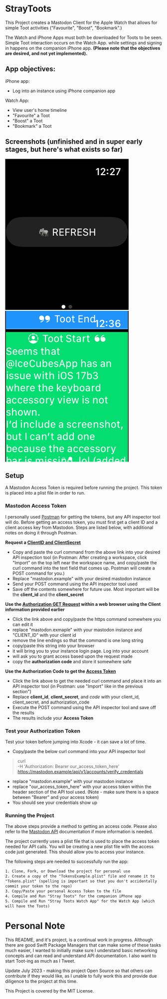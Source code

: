 # StrayToots

This Project creates a Mastodon Client for the Apple Watch that allows for simple Toot activities ("Favourite", "Boost", "Bookmark".) 

The Watch and iPhone Apps must both be downloaded for Toots to be seen. Simple Toot interaction occurs on the Watch App. while settings and signing in happens on the companion iPhone app. **(Please note that the objectives are desired, and not yet implemented).**

## App objectives:

iPhone app:
- Log into an instance using iPhone companion app

Watch App:
- View user's home timeline
- "Favourite" a Toot
- "Boost" a Toot
- "Bookmark" a Toot

## Screenshots (unfinished and in super early stages, but here's what exists so far)
![Watch Screenshot 1](refresh_img.png)
![Watch Screenshot 2](toot_img.png)


## Setup

A Mastodon Access Token is required before running the project. This token is placed into a plist file in order to run.

### Mastodon Access Token

I personally used [Postman](https://www.postman.com "Postman.com") for getting the tokens, but any API inspector tool will do. Before getting an access token, you must first get a client ID and a client access key from Mastodon. Steps are listed below, with additional notes on doing it through Postman.

**Request a [ClientID and ClientSecret](https://docs.joinmastodon.org/client/token/#app)**
- Copy and paste the curl command from the above link into your desired API inspection tool (in Postman: After creating a workspace, click "Import" on the top left near the workspace name, and copy/paste the curl command into the text field that comes up. Postman will create a POST command for you.)
- Replace "mastodon.example" with your desired mastodon instance
- Send your POST command using the API inspector tool used
- Save off the contents somewhere for future use. Most important will be the **client_id** and the **client_secret**


**Use the [Authorization GET Request](https://docs.joinmastodon.org/client/authorized/#login) within a web browser using the Client information provided earlier**
- Click the link above and copy/paste the https command somewhere you can edit it
- replace "mastodon.exmaple" with your mastodon instance and "CLIENT_ID" with your client id
- remove the line endings so that the command is one long string
- copy/paste this string into your browser
- it will bring you to your instance login page. Log into your account
- will ask you to grant access based upon the request made
- copy the **authorization code** and store it somewhere safe

**Use the Authorization Code to get the [Access Token](https://docs.joinmastodon.org/client/authorized/#token)**
- Click the link above to get the needed curl command and place it into an API inspector tool (in Postman: use "Import" like in the previous section")
- Replace **client_id**, **client_secret**, and *code* with your client_id, client_secret, and authorization_code
- Execute the POST command using the API inspector tool and save off the results
- The results include your **Access Token**

### Test your Authorization Token
Test your token before jumping into Xcode - it can save a lot of time.

- Copy/paste the below curl command into your API inspector tool
> curl \
    -H 'Authorization: Bearer our_access_token_here' \
    https://mastodon.example/api/v1/accounts/verify_credentials
- replace "mastodon.example" with your mastodon instance
- replace "our_access_token_here" with your access token within the header section of the API tool used. (Note - make sure there is a space between "Bearer" and your access token)
- You should see your credentials show up



### Running the Project
The above steps provide a method to getting an access code. Please also refer to the [Mastodon API](https://docs.joinmastodon.org/api/ "Mastodon API") documentation if more information is needed. 

The project currently uses a plist file that is used to place the access token needed for API calls. You will be creating a new plist file with the access code just generated. This should allow you to access your instance.

The following steps are needed to successfully run the app:

    1. Clone, Fork, or Download the project for personal use
    2. Create a copy of the "TokensExample.plist" file and rename it to "Tokens.plist" (spelling is important so that you don't accidentally commit your token to the repo)
    3. Copy/Paste your personal Access Token to the file
    4. Compile and Run "Stray Toots" for the companion iPhone app
    5. Compile and Run "Stray Toots Watch App" for the Watch App (which will have the Toots)



# Personal Note

This README, and it's project, is a continual work in progress. Although there are good Swift Package Managers that can make some of these tasks much easier, I wanted to initially make sure I understand basic networking concepts and can read and understand API documentation. I also want to start Toot-ing as much as I Tweet.

Update July 2023 - making this project Open Source so that others can contribute if they would like, as I unable to fully work this and provide due diligence to the project at this time.

This Project is covered by the MIT License.
